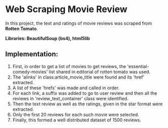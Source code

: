 # Web Scraping Movie Review
In this project, the text and ratings of movie reviews was scraped from **Rotten Tomato**.

**Libraries: BeautifulSoup (bs4), html5lib**

## Implementation:

1. First, in order to get a list of movies to get reviews, the 'essential-comedy-movies' list shared in editorial of rotten tomato was used.
2. The 'alinks' in class:article_movie_title were found and its 'href' extracted.
3. A list of these 'hrefs' was made and called in order.
4. For each link, a suffix was added to go to user review and then all the reviews in 'review_text_container' class were identified.
5. Then the text review as well as the ratings, given in the star format were extracted.
6. Only the first 20 reviews for each such movie were selected.
7. Finally, this formed a well distributed dataset of 1500 reviews.



